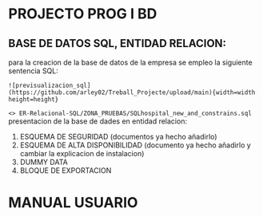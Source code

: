 # PROJECTO PROG I BD

## BASE DE DATOS SQL, ENTIDAD RELACION:

para la creacion de la base de datos de la empresa se empleo la siguiente sentencia SQL:


```
![previsualizacion_sql](https://github.com/arley02/Treball_Projecte/upload/main){width=width height=height}
```

`<> ER-Relacional-SQL/ZONA_PRUEBAS/SQLhospital_new_and_constrains.sql`
presentacion de la base de dades en entidad relacion:


1. ESQUEMA DE SEGURIDAD (documentos ya hecho añadirlo)
3. ESQUEMA DE ALTA DISPONIBILIDAD (documento ya hecho añadirlo y cambiar la explicacion de instalacion)
4. DUMMY DATA
5. BLOQUE DE EXPORTACION

# MANUAL USUARIO
